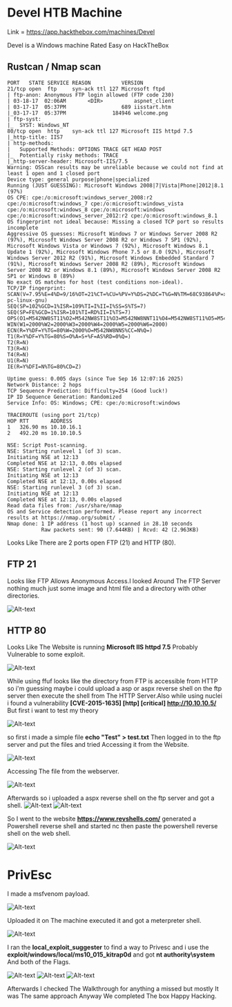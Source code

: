 
# Devel HTB Machine

Link = https://app.hackthebox.com/machines/Devel

Devel is a Windows machine Rated Easy on HackTheBox

## Rustcan / Nmap scan

```
PORT   STATE SERVICE REASON          VERSION
21/tcp open  ftp     syn-ack ttl 127 Microsoft ftpd
| ftp-anon: Anonymous FTP login allowed (FTP code 230)
| 03-18-17  02:06AM       <DIR>          aspnet_client
| 03-17-17  05:37PM                  689 iisstart.htm
|_03-17-17  05:37PM               184946 welcome.png
| ftp-syst: 
|_  SYST: Windows_NT
80/tcp open  http    syn-ack ttl 127 Microsoft IIS httpd 7.5
|_http-title: IIS7
| http-methods: 
|   Supported Methods: OPTIONS TRACE GET HEAD POST
|_  Potentially risky methods: TRACE
|_http-server-header: Microsoft-IIS/7.5
Warning: OSScan results may be unreliable because we could not find at least 1 open and 1 closed port
Device type: general purpose|phone|specialized
Running (JUST GUESSING): Microsoft Windows 2008|7|Vista|Phone|2012|8.1 (97%)
OS CPE: cpe:/o:microsoft:windows_server_2008:r2 cpe:/o:microsoft:windows_7 cpe:/o:microsoft:windows_vista cpe:/o:microsoft:windows_8 cpe:/o:microsoft:windows cpe:/o:microsoft:windows_server_2012:r2 cpe:/o:microsoft:windows_8.1
OS fingerprint not ideal because: Missing a closed TCP port so results incomplete
Aggressive OS guesses: Microsoft Windows 7 or Windows Server 2008 R2 (97%), Microsoft Windows Server 2008 R2 or Windows 7 SP1 (92%), Microsoft Windows Vista or Windows 7 (92%), Microsoft Windows 8.1 Update 1 (92%), Microsoft Windows Phone 7.5 or 8.0 (92%), Microsoft Windows Server 2012 R2 (91%), Microsoft Windows Embedded Standard 7 (91%), Microsoft Windows Server 2008 R2 (89%), Microsoft Windows Server 2008 R2 or Windows 8.1 (89%), Microsoft Windows Server 2008 R2 SP1 or Windows 8 (89%)
No exact OS matches for host (test conditions non-ideal).
TCP/IP fingerprint:
SCAN(V=7.95%E=4%D=9/16%OT=21%CT=%CU=%PV=Y%DS=2%DC=T%G=N%TM=68C93864%P=x86_64-pc-linux-gnu)
SEQ(SP=102%GCD=1%ISR=109%TI=I%II=I%SS=S%TS=7)
SEQ(SP=FE%GCD=1%ISR=101%TI=RD%II=I%TS=7)
OPS(O1=M542NW8ST11%O2=M542NW8ST11%O3=M542NW8NNT11%O4=M542NW8ST11%O5=M542NW8ST11%O6=M542ST11)
WIN(W1=2000%W2=2000%W3=2000%W4=2000%W5=2000%W6=2000)
ECN(R=Y%DF=Y%TG=80%W=2000%O=M542NW8NNS%CC=N%Q=)
T1(R=Y%DF=Y%TG=80%S=O%A=S+%F=AS%RD=0%Q=)
T2(R=N)
T3(R=N)
T4(R=N)
U1(R=N)
IE(R=Y%DFI=N%TG=80%CD=Z)

Uptime guess: 0.005 days (since Tue Sep 16 12:07:16 2025)
Network Distance: 2 hops
TCP Sequence Prediction: Difficulty=254 (Good luck!)
IP ID Sequence Generation: Randomized
Service Info: OS: Windows; CPE: cpe:/o:microsoft:windows

TRACEROUTE (using port 21/tcp)
HOP RTT       ADDRESS
1   326.90 ms 10.10.16.1
2   492.20 ms 10.10.10.5

NSE: Script Post-scanning.
NSE: Starting runlevel 1 (of 3) scan.
Initiating NSE at 12:13
Completed NSE at 12:13, 0.00s elapsed
NSE: Starting runlevel 2 (of 3) scan.
Initiating NSE at 12:13
Completed NSE at 12:13, 0.00s elapsed
NSE: Starting runlevel 3 (of 3) scan.
Initiating NSE at 12:13
Completed NSE at 12:13, 0.00s elapsed
Read data files from: /usr/share/nmap
OS and Service detection performed. Please report any incorrect results at https://nmap.org/submit/ .
Nmap done: 1 IP address (1 host up) scanned in 28.10 seconds
           Raw packets sent: 90 (7.644KB) | Rcvd: 42 (2.963KB)
```

Looks Like There are 2 ports open FTP (21) and HTTP (80).

## FTP 21
Looks like FTP Allows Anonymous Access.I looked Around The FTP Server nothing much just some image and html file and a directory with other directories.

![Alt-text](https://github.com/CyberElam/HacktheBox-CTFs/blob/main/Devel/Screenshot/FTP.png)

## HTTP 80
Looks Like The Website is running **Microsoft IIS httpd 7.5** Probably Vulnerable to some exploit.

![Alt-text](https://github.com/CyberElam/HacktheBox-CTFs/blob/main/Devel/Screenshot/http.png)

While using ffuf looks like the directory from FTP is accessible from HTTP so i'm guessing maybe i could upload a asp or aspx reverse shell on the ftp server then execute the shell from The HTTP Server.Also while using nuclei i found a vulnerability **[CVE-2015-1635] [http] [critical] http://10.10.10.5/** But first i want to test my theory

![Alt-text](https://github.com/CyberElam/HacktheBox-CTFs/blob/main/Devel/Screenshot/cve.png)

so first i made a simple file **echo "Test" > test.txt** Then logged in to the ftp server and put the files and tried Accessing it from the Website.

![Alt-text](https://github.com/CyberElam/HacktheBox-CTFs/blob/main/Devel/Screenshot/put.png)

Accessing The file from the webserver.

![Alt-text](https://github.com/CyberElam/HacktheBox-CTFs/blob/main/Devel/Screenshot/test_website.png)

Afterwards so i uploaded a aspx reverse shell on the ftp server and got a shell.
![Alt-text](https://github.com/CyberElam/HacktheBox-CTFs/blob/main/Devel/Screenshot/shell.png)
![Alt-text](https://github.com/CyberElam/HacktheBox-CTFs/blob/main/Devel/Screenshot/dir.png)

So I went to the website **https://www.revshells.com/** generated a Powershell reverse shell and started nc then paste the powershell reverse shell on the web shell.

![Alt-text](https://github.com/CyberElam/HacktheBox-CTFs/blob/main/Devel/Screenshot/reverse%20shell.png)

# PrivEsc
I made a msfvenom payload.

![Alt-text](https://github.com/CyberElam/HacktheBox-CTFs/blob/main/Devel/Screenshot/msfvenom.png)

Uploaded it on The machine executed it and got a meterpreter shell.

![Alt-text](https://github.com/CyberElam/HacktheBox-CTFs/blob/main/Devel/Screenshot/meterpreter.png)

I ran the **local_exploit_suggester** to find a way to Privesc and i use the **exploit/windows/local/ms10_015_kitrap0d** and got **nt authority\system** And both of the Flags.

![Alt-text](https://github.com/CyberElam/HacktheBox-CTFs/blob/main/Devel/Screenshot/local_ex.png)
![Alt-text](https://github.com/CyberElam/HacktheBox-CTFs/blob/main/Devel/Screenshot/flags.png)
![Alt-text](https://github.com/CyberElam/HacktheBox-CTFs/blob/main/Devel/Screenshot/2025-09-16_13-16.png)

Afterwards I checked The Walkthrough for anything a missed but mostly It was The same approach Anyway We completed The box Happy Hacking.

